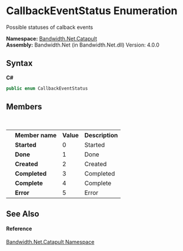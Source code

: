 ﻿# CallbackEventStatus Enumeration
 

Possible statuses of calback events

**Namespace:**&nbsp;<a href ="N_Bandwidth_Net_Catapult.md">Bandwidth.Net.Catapult</a><br />**Assembly:**&nbsp;Bandwidth.Net (in Bandwidth.Net.dll) Version: 4.0.0

## Syntax

**C#**<br />
``` C#
public enum CallbackEventStatus
```


## Members
&nbsp;<table><tr><th></th><th>Member name</th><th>Value</th><th>Description</th></tr><tr><td /><td target="F:Bandwidth.Net.Catapult.CallbackEventStatus.Started">**Started**</td><td>0</td><td>Started</td></tr><tr><td /><td target="F:Bandwidth.Net.Catapult.CallbackEventStatus.Done">**Done**</td><td>1</td><td>Done</td></tr><tr><td /><td target="F:Bandwidth.Net.Catapult.CallbackEventStatus.Created">**Created**</td><td>2</td><td>Created</td></tr><tr><td /><td target="F:Bandwidth.Net.Catapult.CallbackEventStatus.Completed">**Completed**</td><td>3</td><td>Completed</td></tr><tr><td /><td target="F:Bandwidth.Net.Catapult.CallbackEventStatus.Complete">**Complete**</td><td>4</td><td>Complete</td></tr><tr><td /><td target="F:Bandwidth.Net.Catapult.CallbackEventStatus.Error">**Error**</td><td>5</td><td>Error</td></tr></table>

## See Also


#### Reference
<a href ="N_Bandwidth_Net_Catapult.md">Bandwidth.Net.Catapult Namespace</a><br />
